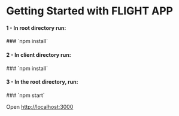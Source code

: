 # Getting Started with FLIGHT APP

<h4>1 - In root directory run:</h4>
### `npm install`

<h4>2 - In client directory run:</h4>
### `npm install`
 
<h4>3 - In the root directory, run:</h4>
### `npm start`
 
Open [http://localhost:3000](http://localhost:3000) 
 

